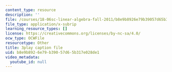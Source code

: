 ```yaml
---
content_type: resource
description: ''
file: /courses/18-06sc-linear-algebra-fall-2011/b8e9b8926e79b39057d65b317e028de1_IZqwi0wJovM.srt
file_type: application/x-subrip
learning_resource_types: []
license: https://creativecommons.org/licenses/by-nc-sa/4.0/
ocw_type: OCWFile
resourcetype: Other
title: 3play caption file
uid: b8e9b892-6e79-b390-57d6-5b317e028de1
video_metadata:
  youtube_id: null
---
```


